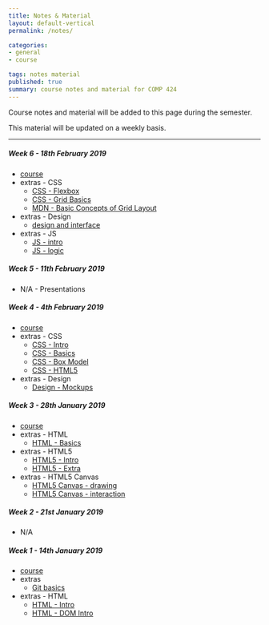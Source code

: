 ```yaml
---
title: Notes & Material
layout: default-vertical
permalink: /notes/

categories:
- general
- course

tags: notes material
published: true
summary: course notes and material for COMP 424
---
```


Course notes and material will be added to this page during the semester.

This material will be updated on a weekly basis.

***

<!-- ##### Week 15 - 4th December 2018
  * extras - Final Report Outline
    * [Final Report Outline](/assets/docs/extras/2018/fall/comp424-final-report-outline.pdf)

##### Week 14 - 27th November 2018
  * [course](/assets/docs/2018/fall/comp424-week14.pdf)
  * extras - Final Report Outline
    * [Final Report Outline](/assets/docs/extras/2018/fall/comp424-final-report-outline.pdf)
  * extras - Node.js
    * [Node.js updating](/assets/docs/extras/2018/fall/node/update-nodejs.pdf)
  * extras - Node.js & Express
    * [Node.js & Express starter](/assets/docs/extras/2018/fall/node/node-express-starter.pdf)
  * extras - Node.js, Express, and MongoDB
    * [Node.js and MongoDB](/assets/docs/extras/2018/fall/node/nodejs-mongo-outline.pdf)
  * extras - Node.js API
    * [Heroku & Postman](/assets/docs/extras/2018/fall/node-api-todos/heroku-mongo-postman.pdf)
    * [Data stores & APIs - MongoDB and native driver](/assets/docs/extras/2018/fall/node-api-todos/mongodb-native-driver-api.pdf)
    * [Node Todos API](/assets/docs/extras/2018/fall/node-api-todos/node-todos-api.pdf)
    * [Testing - Node Todos API](/assets/docs/extras/2018/fall/node-api-todos/testing-todos-api.pdf)
  * extras - Node.js & Web Sockets
    * [Node.js & Socket.io](/assets/docs/extras/2018/fall/node/web-sockets/notes-nodejs-socketio.pdf)

##### Week 13 - 20th November 2018
  * [course](/assets/docs/2018/fall/comp424-week13.pdf)
  * extras - Heroku & MongoDB setup
    * [Heroku & MongoDB](/assets/docs/extras/2018/fall/various/heroku-mongodb-setup.pdf)
  * extras - Node.js and Express
    * [Node.js outline](/assets/docs/extras/2018/fall/node/nodejs-outline.pdf)
    * [Node.js and Express](/assets/docs/extras/2018/fall/node/nodejs-express-outline.pdf)
  * extras - Web development - patterns
    * [Observer pattern](/assets/docs/extras/2018/fall/web-general/patterns/observer.pdf)
    * [Pubsub pattern](/assets/docs/extras/2018/fall/web-general/patterns/pubsub.pdf)

##### Week 12 - 13th November 2018
  * [course](/assets/docs/2018/fall/comp424-week12.pdf)
  * extras - Heroku & Git setup
    * [Heroku & Git](/assets/docs/extras/2018/fall/various/git-heroku-setup.pdf)
  * extras - JS
	  * [JS - Generators and Promises](/assets/docs/extras/2018/fall/js/js-generators-promises.pdf)
	  * [JS - Working with the DOM](/assets/docs/extras/2018/fall/web-general/dom/notes-js-dom.pdf)
  * extras - various
	  * [UI concept - autoscroll](/assets/docs/extras/2018/fall/web-general/basic/notes-basic-autoscroll.pdf)

##### Week 11 - 6th November 2018
  * [course](/assets/docs/2018/fall/comp424-week11.pdf)
  * extras - data stores
	  * [Firebase - authentication](/assets/docs/extras/2018/fall/data-stores/firebase/ds-firebase-auth-guide.pdf)
	  * [Firebase - setup & usage](/assets/docs/extras/2018/fall/data-stores/firebase/ds-firebase-guide.pdf)
  * extras - design
	  * [design and information architecture](/assets/docs/extras/2018/fall/design/design-information-architecture.pdf)

##### Week 10 - 30th October 2018
  * extras - various
    * [JS - Google APIs Overview](/assets/docs/extras/2018/fall/various/google-apis-overview.pdf)
    * [JS - OAuth 2.0 with Google APIs](/assets/docs/extras/2018/fall/various/oauth-google-api.pdf)
	* extras - Web development - general
    * [Basic geolocation](/assets/docs/extras/2018/fall/web-general/basic/notes-basic-geolocation.pdf)
    * [Basic timestamps](/assets/docs/extras/2018/fall/web-general/basic/notes-basic-timestamps.pdf)

##### Week 9 - 23rd October 2018
  * [course](/assets/docs/2018/fall/comp424-week9.pdf)
  * extras - CSS
    * [Flexbox - guide & usage](/assets/docs/extras/2018/fall/css/css-flexbox-guide.pdf)
  * extras - design
    * [designing our app](/assets/docs/extras/2018/fall/design/design-our-app.pdf)
  * extras - JS
    * [JS - json](/assets/docs/extras/2018/fall/js/js-json.pdf)

##### Week 8 - 16th October 2018
  * [course](/assets/docs/2018/fall/comp424-week8.pdf)
  * extras - JS
    * [JS - intro](/assets/docs/extras/2018/fall/js/js-intro.pdf)
    * [JS - logic](/assets/docs/extras/2018/fall/js/js-logic.pdf)
    * [JS - core](/assets/docs/extras/2018/fall/js/js-core.pdf)

##### Week 7 - 9th October 2018
  * N/A
-->

##### Week 6 - 18th February 2019
  * [course](/assets/docs/2019/spring/comp424-week6.pdf)
  * extras - CSS
    * [CSS - Flexbox](/assets/docs/extras/2019/css/css-flexbox-guide.pdf)
    * [CSS - Grid Basics](/assets/docs/extras/2019/css/css-grid.pdf)
    * [MDN - Basic Concepts of Grid Layout](/assets/docs/extras/2019/css/mdn-css-grid-basics.pdf)
  * extras - Design
    * [design and interface](/assets/docs/extras/2019/design/design-interface-intro.pdf)
  * extras - JS
    * [JS - intro](/assets/docs/extras/2019/js/js-intro.pdf)
    * [JS - logic](/assets/docs/extras/2019/js/js-logic.pdf)

##### Week 5 - 11th February 2019

  * N/A - Presentations

##### Week 4 - 4th February 2019
  * [course](/assets/docs/2019/spring/comp424-week4.pdf)
  * extras - CSS
    * [CSS - Intro](/assets/docs/extras/2019/css/css-intro.pdf)
    * [CSS - Basics](/assets/docs/extras/2019/css/css-basics.pdf)
    * [CSS - Box Model](/assets/docs/extras/2019/css/css-box-model.pdf)
    * [CSS - HTML5](/assets/docs/extras/2019/css/css-html5.pdf)
  * extras - Design
    * [Design - Mockups](/assets/docs/extras/2019/design/design-mockups.pdf)

##### Week 3 - 28th January 2019
  * [course](/assets/docs/2019/spring/comp424-week3.pdf)
  * extras - HTML
    * [HTML - Basics](/assets/docs/extras/2019/html/html-basics.pdf)
  * extras - HTML5
    * [HTML5 - Intro](/assets/docs/extras/2019/html5/html5-intro.pdf)
    * [HTML5 - Extra](/assets/docs/extras/2019/html5/html5-extra.pdf)
  * extras - HTML5 Canvas
	  * [HTML5 Canvas - drawing](/assets/docs/extras/2019/canvas/canvas-drawing.pdf)
	  * [HTML5 Canvas - interaction](/assets/docs/extras/2019/canvas/canvas-interaction.pdf)

##### Week 2 - 21st January 2019
  * N/A

##### Week 1 - 14th January 2019
  * [course](/assets/docs/2019/spring/comp424-week1.pdf)
  * extras
    * [Git basics](/assets/docs/extras/git-basics.pdf)
  * extras - HTML
    * [HTML - Intro](/assets/docs/extras/2019/html/html-intro.pdf)
    * [HTML - DOM Intro](/assets/docs/extras/2019/html/html-dom-intro.pdf)
